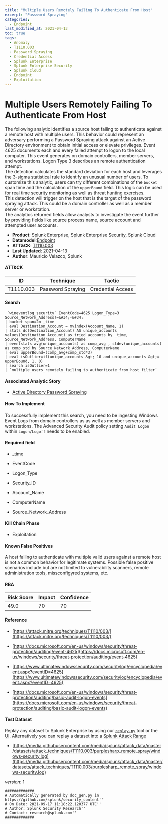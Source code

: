 ```yaml
---
title: "Multiple Users Remotely Failing To Authenticate From Host"
excerpt: "Password Spraying"
categories:
  - Endpoint
last_modified_at: 2021-04-13
toc: true
tags:
  - Anomaly
  - T1110.003
  - Password Spraying
  - Credential Access
  - Splunk Enterprise
  - Splunk Enterprise Security
  - Splunk Cloud
  - Endpoint
  - Exploitation
---
```


# Multiple Users Remotely Failing To Authenticate From Host

The following analytic identifies a source host failing to authenticate against a remote host with multiple users. This behavior could represent an adversary performing a Password Spraying attack against an Active Directory environment to obtain initial access or elevate privileges. Event 4625 documents each and every failed attempt to logon to the local computer. This event generates on domain controllers, member servers, and workstations. Logon Type 3 describes an remote authentication attempt.\
The detection calculates the standard deviation for each host and leverages the 3-sigma statistical rule to identify an unusual number of users. To customize this analytic, users can try different combinations of the `bucket` span time and the calculation of the `upperBound` field. This logic can be used for real time security monitoring as well as threat hunting exercises.\
This detection will trigger on the host that is the target of the password spraying attack. This could be a domain controller as well as a member server or workstation.\
The analytics returned fields allow analysts to investigate the event further by providing fields like source process name, source account and attempted user accounts.

- **Product**: Splunk Enterprise, Splunk Enterprise Security, Splunk Cloud
- **Datamodel**:[Endpoint](https://docs.splunk.com/Documentation/CIM/latest/User/Endpoint)
- **ATT&CK**: [T1110.003](https://attack.mitre.org/techniques/T1110/003/)
- **Last Updated**: 2021-04-13
- **Author**: Mauricio Velazco, Splunk


#### ATT&CK

| ID          | Technique   | Tactic       |
| ----------- | ----------- |--------------|
| T1110.003 | Password Spraying | Credential Access |


#### Search

```
 `wineventlog_security` EventCode=4625 Logon_Type=3 Source_Network_Address!=&#34;-&#34; 
| bucket span=2m _time 
| eval Destination_Account = mvindex(Account_Name, 1) 
| stats dc(Destination_Account) AS unique_accounts values(Destination_Account) as tried_accounts by _time, Source_Network_Address, ComputerName 
| eventstats avg(unique_accounts) as comp_avg , stdev(unique_accounts) as comp_std by Source_Network_Address, ComputerName 
| eval upperBound=(comp_avg+comp_std*3) 
| eval isOutlier=if(unique_accounts &gt; 10 and unique_accounts &gt;= upperBound, 1, 0) 
| search isOutlier=1 
| `multiple_users_remotely_failing_to_authenticate_from_host_filter` 
```

#### Associated Analytic Story

* [Active Directory Password Spraying](_stories/active_directory_password_spraying)


#### How To Implement
To successfully implement this search, you need to be ingesting Windows Event Logs from domain controllers as as well as member servers and workstations. The Advanced Security Audit policy setting `Audit Logon` within `Logon/Logoff` needs to be enabled.

#### Required field

* _time

* EventCode

* Logon_Type

* Security_ID

* Account_Name

* ComputerName

* Source_Network_Address


#### Kill Chain Phase

* Exploitation


#### Known False Positives
A host failing to authenticate with multiple valid users against a remote host is not a common behavior for legitimate systems. Possible false positive scenarios include but are not limited to vulnerability scanners, remote administration tools, missconfigyred systems, etc.



#### RBA

| Risk Score  | Impact      | Confidence   |
| ----------- | ----------- |--------------|
| 49.0 | 70 | 70 |



#### Reference


* [https://attack.mitre.org/techniques/T1110/003/](https://attack.mitre.org/techniques/T1110/003/)

* [https://docs.microsoft.com/en-us/windows/security/threat-protection/auditing/event-4625](https://docs.microsoft.com/en-us/windows/security/threat-protection/auditing/event-4625)

* [https://www.ultimatewindowssecurity.com/securitylog/encyclopedia/event.aspx?eventID=4625](https://www.ultimatewindowssecurity.com/securitylog/encyclopedia/event.aspx?eventID=4625)

* [https://docs.microsoft.com/en-us/windows/security/threat-protection/auditing/basic-audit-logon-events](https://docs.microsoft.com/en-us/windows/security/threat-protection/auditing/basic-audit-logon-events)



#### Test Dataset
Replay any dataset to Splunk Enterprise by using our [`replay.py`](https://github.com/splunk/attack_data#using-replaypy) tool or the [UI](https://github.com/splunk/attack_data#using-ui).
Alternatively you can replay a dataset into a [Splunk Attack Range](https://github.com/splunk/attack_range#replay-dumps-into-attack-range-splunk-server)


* [https://media.githubusercontent.com/media/splunk/attack_data/master/datasets/attack_techniques/T1110.003/purplesharp_remote_spray/windows-security.log](https://media.githubusercontent.com/media/splunk/attack_data/master/datasets/attack_techniques/T1110.003/purplesharp_remote_spray/windows-security.log)


_version_: 1

```
#############
# Automatically generated by doc_gen.py in https://github.com/splunk/security_content''
# On Date: 2021-09-17 11:18:22.120377 UTC''
# Author: Splunk Security Research''
# Contact: research@splunk.com''
#############
```